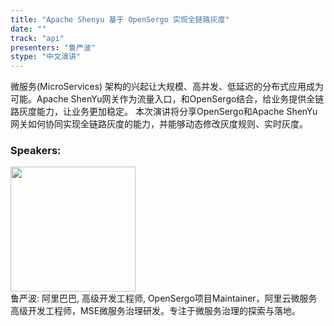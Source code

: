 ```yaml
---
title: "Apache Shenyu 基于 OpenSergo 实现全链路灰度"
date: "" 
track: "api"
presenters: "鲁严波"
stype: "中文演讲"
---
```

微服务(MicroServices) 架构的兴起让大规模、高并发、低延迟的分布式应用成为可能。Apache ShenYu网关作为流量入口，和OpenSergo结合，给业务提供全链路灰度能力，让业务更加稳定。
本次演讲将分享OpenSergo和Apache ShenYu网关如何协同实现全链路灰度的能力，并能够动态修改灰度规则、实时灰度。
 ### Speakers: 
 <img src="images/speaker/1179.png" width="200" /><br>鲁严波: 阿里巴巴, 高级开发工程师, OpenSergo项目Maintainer，阿里云微服务高级开发工程师，MSE微服务治理研发。专注于微服务治理的探索与落地。
 
